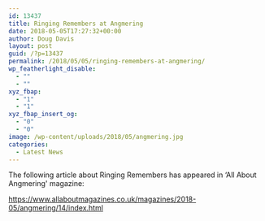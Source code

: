 ```yaml
---
id: 13437
title: Ringing Remembers at Angmering
date: 2018-05-05T17:27:32+00:00
author: Doug Davis
layout: post
guid: /?p=13437
permalink: /2018/05/05/ringing-remembers-at-angmering/
wp_featherlight_disable:
  - ""
  - ""
xyz_fbap:
  - "1"
  - "1"
xyz_fbap_insert_og:
  - "0"
  - "0"
image: /wp-content/uploads/2018/05/angmering.jpg
categories:
  - Latest News
---
```

The following article about Ringing Remembers has appeared in &#8216;All About Angmering&apos; magazine:

<a href="https://www.allaboutmagazines.co.uk/magazines/2018-05/angmering/14/index.html" target="_blank" rel="noopener">https://www.allaboutmagazines.co.uk/magazines/2018-05/angmering/14/index.html</a>
